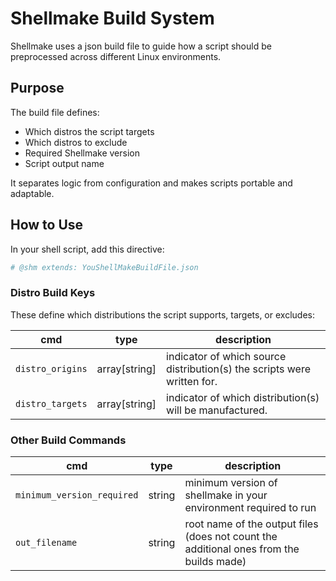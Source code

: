 
# Shellmake Build System

Shellmake uses a json build file  to guide how a script should be preprocessed across different Linux environments.

## Purpose

The build file defines:
- Which distros the script targets
- Which distros to exclude
- Required Shellmake version
- Script output name

It separates logic from configuration and makes scripts portable and adaptable.

## How to Use

In your shell script, add this directive:

```sh
# @shm extends: YouShellMakeBuildFile.json
```


### Distro Build Keys

These define which distributions the script supports, targets, or excludes:

| cmd              | type          | description                                                             |
|------------------|---------------|-------------------------------------------------------------------------|
| `distro_origins` | array[string] | indicator of which source distribution(s) the scripts were written for. |
| `distro_targets` | array[string] | indicator of which distribution(s) will be manufactured.                |

### Other Build Commands

| cmd                        	| type   	| description                                                                             	|
|----------------------------	|--------	|-----------------------------------------------------------------------------------------	|
| `minimum_version_required` 	| string 	| minimum version of shellmake in your environment required to run                        	|
| `out_filename`             	| string 	| root name of the output files (does not count the additional ones from the builds made) 	|

